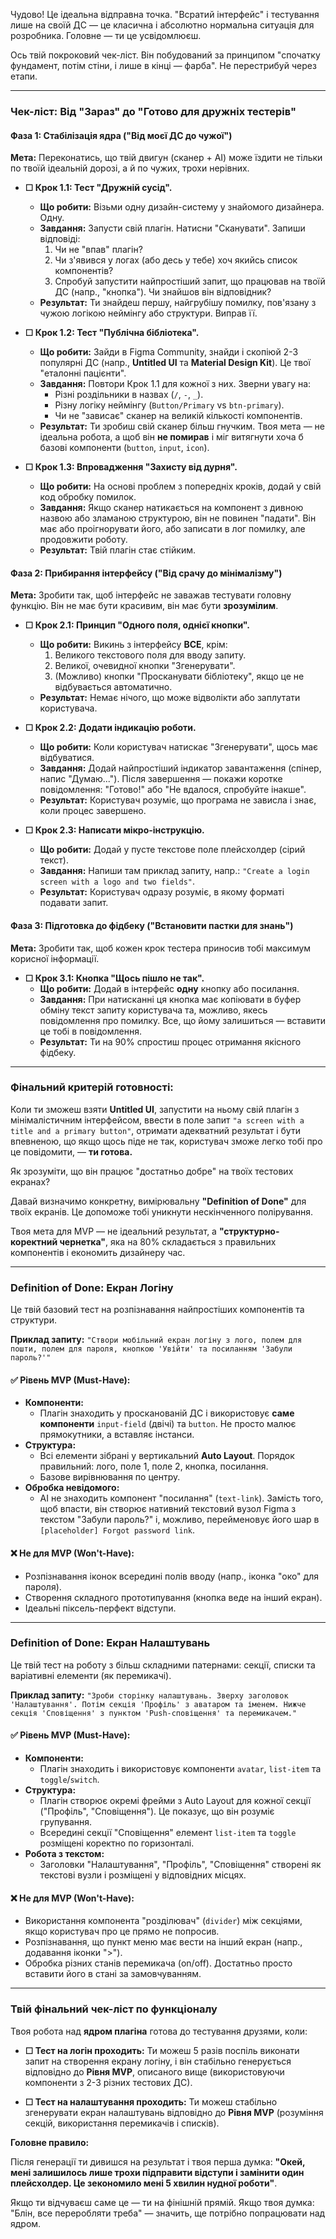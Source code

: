 Чудово! Це ідеальна відправна точка. "Всратий інтерфейс" і тестування лише на своїй ДС — це класична і абсолютно нормальна ситуація для розробника. Головне — ти це усвідомлюєш.

Ось твій покроковий чек-ліст. Він побудований за принципом "спочатку фундамент, потім стіни, і лише в кінці — фарба". Не перестрибуй через етапи.

---

### Чек-ліст: Від "Зараз" до "Готово для дружніх тестерів"

#### Фаза 1: Стабілізація ядра ("Від моєї ДС до чужої")
**Мета:** Переконатись, що твій двигун (сканер + AI) може їздити не тільки по твоїй ідеальній дорозі, а й по чужих, трохи нерівних.

*   **☐ Крок 1.1: Тест "Дружній сусід".**
    *   **Що робити:** Візьми одну дизайн-систему у знайомого дизайнера. Одну.
    *   **Завдання:** Запусти свій плагін. Натисни "Сканувати". Запиши відповіді:
        1.  Чи не "впав" плагін?
        2.  Чи з'явився у логах (або десь у тебе) хоч якийсь список компонентів?
        3.  Спробуй запустити найпростіший запит, що працював на твоїй ДС (напр., "кнопка"). Чи знайшов він відповідник?
    *   **Результат:** Ти знайдеш першу, найгрубішу помилку, пов'язану з чужою логікою неймінгу або структури. Виправ її.

*   **☐ Крок 1.2: Тест "Публічна бібліотека".**
    *   **Що робити:** Зайди в Figma Community, знайди і скопіюй 2-3 популярні ДС (напр., **Untitled UI** та **Material Design Kit**). Це твої "еталонні пацієнти".
    *   **Завдання:** Повтори Крок 1.1 для кожної з них. Зверни увагу на:
        *   Різні роздільники в назвах (`/`, `-`, `_`).
        *   Різну логіку неймінгу (`Button/Primary` vs `btn-primary`).
        *   Чи не "зависає" сканер на великій кількості компонентів.
    *   **Результат:** Ти зробиш свій сканер більш гнучким. Твоя мета — не ідеальна робота, а щоб він **не помирав** і міг витягнути хоча б базові компоненти (`button`, `input`, `icon`).

*   **☐ Крок 1.3: Впровадження "Захисту від дурня".**
    *   **Що робити:** На основі проблем з попередніх кроків, додай у свій код обробку помилок.
    *   **Завдання:** Якщо сканер натикається на компонент з дивною назвою або зламаною структурою, він не повинен "падати". Він має або проігнорувати його, або записати в лог помилку, але продовжити роботу.
    *   **Результат:** Твій плагін стає стійким.

#### Фаза 2: Прибирання інтерфейсу ("Від срачу до мінімалізму")
**Мета:** Зробити так, щоб інтерфейс не заважав тестувати головну функцію. Він не має бути красивим, він має бути **зрозумілим**.

*   **☐ Крок 2.1: Принцип "Одного поля, однієї кнопки".**
    *   **Що робити:** Викинь з інтерфейсу **ВСЕ**, крім:
        1.  Великого текстового поля для вводу запиту.
        2.  Великої, очевидної кнопки "Згенерувати".
        3.  (Можливо) кнопки "Просканувати бібліотеку", якщо це не відбувається автоматично.
    *   **Результат:** Немає нічого, що може відволікти або заплутати користувача.

*   **☐ Крок 2.2: Додати індикацію роботи.**
    *   **Що робити:** Коли користувач натискає "Згенерувати", щось має відбуватися.
    *   **Завдання:** Додай найпростіший індикатор завантаження (спінер, напис "Думаю..."). Після завершення — покажи коротке повідомлення: "Готово!" або "Не вдалося, спробуйте інакше".
    *   **Результат:** Користувач розуміє, що програма не зависла і знає, коли процес завершено.

*   **☐ Крок 2.3: Написати мікро-інструкцію.**
    *   **Що робити:** Додай у пусте текстове поле плейсхолдер (сірий текст).
    *   **Завдання:** Напиши там приклад запиту, напр.: `"Create a login screen with a logo and two fields"`.
    *   **Результат:** Користувач одразу розуміє, в якому форматі подавати запит.

#### Фаза 3: Підготовка до фідбеку ("Встановити пастки для знань")
**Мета:** Зробити так, щоб кожен крок тестера приносив тобі максимум корисної інформації.

*   **☐ Крок 3.1: Кнопка "Щось пішло не так".**
    *   **Що робити:** Додай в інтерфейс **одну** кнопку або посилання.
    *   **Завдання:** При натисканні ця кнопка має копіювати в буфер обміну текст запиту користувача та, можливо, якесь повідомлення про помилку. Все, що йому залишиться — вставити це тобі в повідомлення.
    *   **Результат:** Ти на 90% спростиш процес отримання якісного фідбеку.

---

### Фінальний критерій готовності:

Коли ти зможеш взяти **Untitled UI**, запустити на ньому свій плагін з мінімалістичним інтерфейсом, ввести в поле запит `"a screen with a title and a primary button"`, отримати адекватний результат і бути впевненою, що якщо щось піде не так, користувач зможе легко тобі про це повідомити, — **ти готова.**

 Як зрозуміти, що він працює "достатньо добре" на твоїх тестових екранах?

Давай визначимо конкретну, вимірювальну **"Definition of Done"** для твоїх екранів. Це допоможе тобі уникнути нескінченного полірування.

Твоя мета для MVP — не ідеальний результат, а **"структурно-коректний чернетка"**, яка на 80% складається з правильних компонентів і економить дизайнеру час.

---

### Definition of Done: Екран Логіну

Це твій базовий тест на розпізнавання найпростіших компонентів та структури.

**Приклад запиту:** `"Створи мобільний екран логіну з лого, полем для пошти, полем для пароля, кнопкою 'Увійти' та посиланням 'Забули пароль?'"`

#### ✅ Рівень MVP (Must-Have):

*   **Компоненти:**
    *   Плагін знаходить у просканованій ДС і використовує **саме компоненти** `input-field` (двічі) та `button`. Не просто малює прямокутники, а вставляє інстанси.
*   **Структура:**
    *   Всі елементи зібрані у вертикальний **Auto Layout**. Порядок правильний: лого, поле 1, поле 2, кнопка, посилання.
    *   Базове вирівнювання по центру.
*   **Обробка невідомого:**
    *   AI не знаходить компонент "посилання" (`text-link`). Замість того, щоб впасти, він створює нативний текстовий вузол Figma з текстом "Забули пароль?" і, можливо, перейменовує його шар в `[placeholder] Forgot password link`.

#### ❌ Не для MVP (Won't-Have):

*   Розпізнавання іконок всередині полів вводу (напр., іконка "око" для пароля).
*   Створення складного прототипування (кнопка веде на інший екран).
*   Ідеальні піксель-перфект відступи.

---

### Definition of Done: Екран Налаштувань

Це твій тест на роботу з більш складними патернами: секції, списки та варіативні елементи (як перемикачі).

**Приклад запиту:** `"Зроби сторінку налаштувань. Зверху заголовок 'Налаштування'. Потім секція 'Профіль' з аватаром та іменем. Нижче секція 'Сповіщення' з пунктом 'Push-сповіщення' та перемикачем."`

#### ✅ Рівень MVP (Must-Have):

*   **Компоненти:**
    *   Плагін знаходить і використовує компоненти `avatar`, `list-item` та `toggle`/`switch`.
*   **Структура:**
    *   Плагін створює окремі фрейми з Auto Layout для кожної секції ("Профіль", "Сповіщення"). Це показує, що він розуміє групування.
    *   Всередині секції "Сповіщення" елемент `list-item` та `toggle` розміщені коректно по горизонталі.
*   **Робота з текстом:**
    *   Заголовки "Налаштування", "Профіль", "Сповіщення" створені як текстові вузли і розміщені у відповідних місцях.

#### ❌ Не для MVP (Won't-Have):

*   Використання компонента "розділювач" (`divider`) між секціями, якщо користувач про це прямо не попросив.
*   Розпізнавання, що пункт меню має вести на інший екран (напр., додавання іконки ">").
*   Обробка різних станів перемикача (on/off). Достатньо просто вставити його в стані за замовчуванням.

---

### Твій фінальний чек-ліст по функціоналу

Твоя робота над **ядром плагіна** готова до тестування друзями, коли:

*   **☐ Тест на логін проходить:** Ти можеш 5 разів поспіль виконати запит на створення екрану логіну, і він стабільно генерується відповідно до **Рівня MVP**, описаного вище (використовуючи компоненти з 2-3 різних тестових ДС).

*   **☐ Тест на налаштування проходить:** Ти можеш стабільно згенерувати екран налаштувань відповідно до **Рівня MVP** (розуміння секцій, використання перемикачів і списків).

**Головне правило:**

Після генерації ти дивишся на результат і твоя перша думка: **"Окей, мені залишилось лише трохи підправити відступи і замінити один плейсхолдер. Це зекономило мені 5 хвилин нудної роботи"**.

Якщо ти відчуваєш саме це — ти на фінішній прямій. Якщо твоя думка: "Блін, все переробляти треба" — значить, ще потрібно попрацювати над ядром.